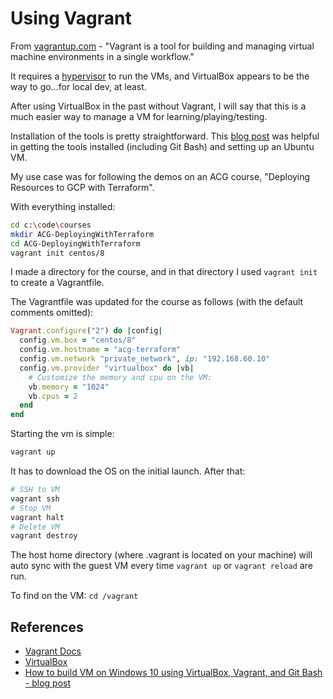 # Using Vagrant

From [vagrantup.com](https://www.vagrantup.com/intro) - "Vagrant is a tool for building and managing virtual machine environments in a single workflow."

It requires a [hypervisor](https://en.wikipedia.org/wiki/Hypervisor) to run the VMs, and VirtualBox appears to be the way to go...for local dev, at least.

After using VirtualBox in the past without Vagrant, I will say that this is a much easier way to manage a VM for learning/playing/testing.

Installation of the tools is pretty straightforward.  This [blog post](https://sloopstash.com/blog/how-to-build-vm-on-windows-10-using-virtualbox-vagrant-git-bash.html) was helpful in getting the tools installed (including Git Bash) and setting up an Ubuntu VM.

My use case was for following the demos on an ACG course, "Deploying Resources to GCP with Terraform".

With everything installed:

```bash
cd c:\code\courses
mkdir ACG-DeployingWithTerraform
cd ACG-DeployingWithTerraform
vagrant init centos/8
```

I made a directory for the course, and in that directory I used `vagrant init` to create a Vagrantfile.

The Vagrantfile was updated for the course as follows (with the default comments omitted):

```ruby
Vagrant.configure("2") do |config|
  config.vm.box = "centos/8"
  config.vm.hostname = "acg-terraform"
  config.vm.network "private_network", ip: "192.168.60.10"
  config.vm.provider "virtualbox" do |vb|
    # Customize the memory and cpu on the VM:
    vb.memory = "1024"
    vb.cpus = 2
  end
end
```

Starting the vm is simple:

```bash
vagrant up
```

It has to download the OS on the initial launch.  After that:

```bash
# SSH to VM
vagrant ssh
# Stop VM
vagrant halt
# Delete VM
vagrant destroy
```

The host home directory (where .vagrant is located on your machine) will auto sync with the guest VM every time `vagrant up` or `vagrant reload` are run.

To find on the VM: `cd /vagrant`

## References

- [Vagrant Docs](https://www.vagrantup.com/docs)
- [VirtualBox](https://www.virtualbox.org/)
- [How to build VM on Windows 10 using VirtualBox, Vagrant, and Git Bash - blog post](https://sloopstash.com/blog/how-to-build-vm-on-windows-10-using-virtualbox-vagrant-git-bash.html)
